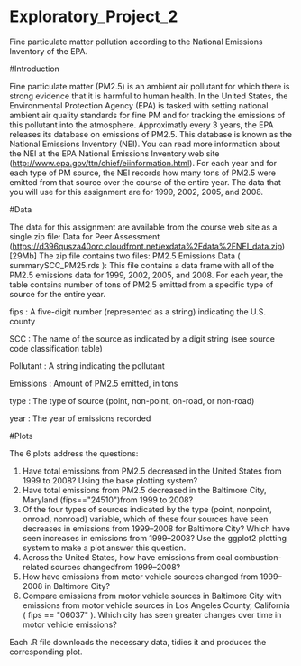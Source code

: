 # Exploratory_Project_2
Fine particulate matter pollution according to the National Emissions Inventory of the EPA.

#Introduction

Fine particulate matter (PM2.5) is an ambient air pollutant for which there is strong evidence that it is harmful to human health. In the United States, the Environmental Protection Agency (EPA) is tasked with setting national ambient air quality standards for fine PM and for tracking the emissions of this pollutant into the atmosphere. Approximatly every 3 years, the EPA releases its database on emissions of PM2.5. This database is known as the National Emissions Inventory (NEI). You can read more information about the NEI at the EPA National Emissions Inventory web site (http://www.epa.gov/ttn/chief/eiinformation.html).
For each year and for each type of PM source, the NEI records how many tons of PM2.5 were emitted from that source over the course of the entire year. The data that you will use for this assignment are for 1999, 2002, 2005, and 2008.

#Data

The data for this assignment are available from the course web site as a single zip file:
Data for Peer Assessment (https://d396qusza40orc.cloudfront.net/exdata%2Fdata%2FNEI_data.zip) [29Mb]
The zip file contains two files:
PM2.5 Emissions Data ( summarySCC_PM25.rds ): This file contains a data frame with all of the PM2.5 emissions data for 1999, 2002, 2005, and 2008. For each year, the table contains number of tons of PM2.5 emitted from a specific type of source for the entire year. 

fips : A five-digit number (represented as a string) indicating the U.S. county

SCC : The name of the source as indicated by a digit string (see source code classification table) 

Pollutant : A string indicating the pollutant

Emissions : Amount of PM2.5 emitted, in tons

type : The type of source (point, non-point, on-road, or non-road)

year : The year of emissions recorded

#Plots

The 6 plots address the questions:

1. Have total emissions from PM2.5 decreased in the United States from 1999 to 2008? Using the base plotting system?
2. Have total emissions from PM2.5 decreased in the Baltimore City, Maryland (fips=="24510")from 1999 to 2008?
3. Of the four types of sources indicated by the type (point, nonpoint, onroad, nonroad) variable, which of these four sources have seen decreases in emissions from 1999–2008 for Baltimore City? Which have seen increases in emissions from 1999–2008? Use the ggplot2 plotting system to make a plot answer this question.
4. Across the United States, how have emissions from coal combustion-related sources changedfrom 1999–2008?
5. How have emissions from motor vehicle sources changed from 1999–2008 in Baltimore City?
6. Compare emissions from motor vehicle sources in Baltimore City with emissions from motor vehicle sources in Los Angeles County, California ( fips == "06037" ). Which city has seen greater changes over time in motor vehicle emissions?

Each .R file downloads the necessary data, tidies it and produces the corresponding plot. 
